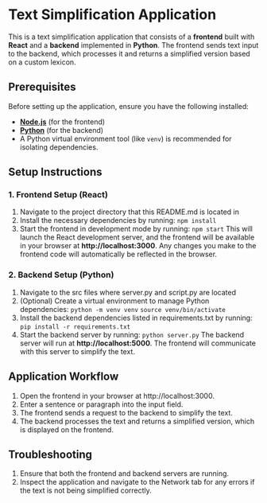 # Text Simplification Application

This is a text simplification application that consists of a **frontend** built with **React** and a **backend** implemented in **Python**. The frontend sends text input to the backend, which processes it and returns a simplified version based on a custom lexicon.

## Prerequisites

Before setting up the application, ensure you have the following installed:

- **[Node.js](https://nodejs.org/)** (for the frontend)
- **[Python](https://www.python.org/)** (for the backend)
- A Python virtual environment tool (like `venv`) is recommended for isolating dependencies.

## Setup Instructions

### 1. Frontend Setup (React)

1. Navigate to the project directory that this README.md is located in
2. Install the necessary dependencies by running: 
`npm install`
3. Start the frontend in development mode by running: 
`npm start`
This will launch the React development server, and the frontend will be available in your browser at **http://localhost:3000**. Any changes you make to the frontend code will automatically be reflected in the browser.

### 2. Backend Setup (Python)

1. Navigate to the src files where server.py and script.py are located
2. (Optional) Create a virtual environment to manage Python dependencies: 
`python -m venv venv` 
`source venv/bin/activate`
3. Install the backend dependencies listed in requirements.txt by running: 
`pip install -r requirements.txt`
4. Start the backend server by running: 
`python server.py`
The backend server will run at **http://localhost:5000**. The frontend will communicate with this server to simplify the text. 

## Application Workflow
1. Open the frontend in your browser at http://localhost:3000.
2. Enter a sentence or paragraph into the input field.
3. The frontend sends a request to the backend to simplify the text. 
4. The backend processes the text and returns a simplified version, which is displayed on the frontend. 

## Troubleshooting
1. Ensure that both the frontend and backend servers are running.
2. Inspect the application and navigate to the Network tab for any errors if the text is not being simplified correctly. 
